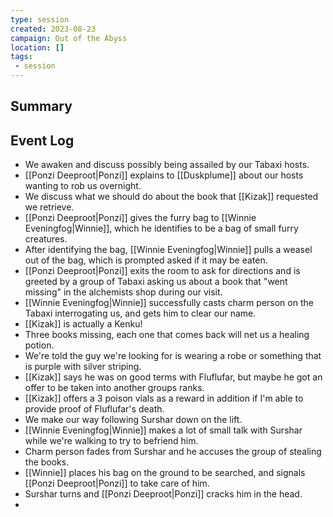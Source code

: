 ```yaml
---
type: session
created: 2023-08-23
campaign: Out of the Abyss
location: []
tags:
 - session
---
```



## Summary

## Event Log

- We awaken and discuss possibly being assailed by our Tabaxi hosts.
- [[Ponzi Deeproot|Ponzi]] explains to [[Duskplume]] about our hosts wanting to rob us overnight.
- We discuss what we should do about the book that [[Kizak]] requested we retrieve.
- [[Ponzi Deeproot|Ponzi]] gives the furry bag to [[Winnie Eveningfog|Winnie]], which he identifies to be a bag of small furry creatures.
- After identifying the bag, [[Winnie Eveningfog|Winnie]] pulls a weasel out of the bag, which is prompted asked if it may be eaten.
- [[Ponzi Deeproot|Ponzi]] exits the room to ask for directions and is greeted by a group of Tabaxi asking us about a book that "went missing" in the alchemists shop during our visit.
- [[Winnie Eveningfog|Winnie]] successfully casts charm person on the Tabaxi interrogating us, and gets him to clear our name.
- [[Kizak]] is actually a Kenku!
- Three books missing, each one that comes back will net us a healing potion.
- We're told the guy we're looking for is wearing a robe or something that is purple with silver striping.
- [[Kizak]] says he was on good terms with Fluflufar, but maybe he got an offer to be taken into another groups ranks.
- [[Kizak]] offers a 3 poison vials as a reward in addition if I'm able to provide proof of Fluflufar's death.
- We make our way following Surshar down on the lift.
- [[Winnie Eveningfog|Winnie]] makes a lot of small talk with Surshar while we're walking to try to befriend him.
- Charm person fades from Surshar and he accuses the group of stealing the books.
- [[Winnie]] places his bag on the ground to be searched, and signals [[Ponzi Deeproot|Ponzi]] to take care of him.
- Surshar turns and [[Ponzi Deeproot|Ponzi]] cracks him in the head.
- 


